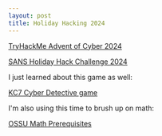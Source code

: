 ```yaml
---
layout: post
title: Holiday Hacking 2024
---
```

[TryHackMe Advent of Cyber 2024](https://tryhackme.com/r/room/adventofcyber2024)

[SANS Holiday Hack Challenge 2024](https://2024.holidayhackchallenge.com/)

I just learned about this game as well: 

[KC7 Cyber Detective game](https://kc7cyber.com/)

I'm also using this time to brush up on math:

[OSSU Math Prerequisites](https://github.com/ossu/computer-science/blob/master/FAQ.md#how-can-i-review-the-math-prerequisites)
